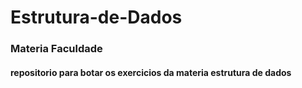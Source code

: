 # Estrutura-de-Dados

<h3>Materia Faculdade</h3>

<h4>repositorio para botar os exercicios da materia estrutura de dados</h4>
